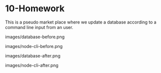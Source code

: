 # 10-Homework
This is a pseudo market place where we update a database according to a command line input from an user.

images/database-before.png

images/node-cli-before.png

images/database-after.png

images/node-cli-after.png
